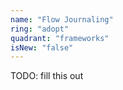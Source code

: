 ```yaml
---
name: "Flow Journaling"
ring: "adopt"
quadrant: "frameworks"
isNew: "false"
---
```


TODO: fill this out
